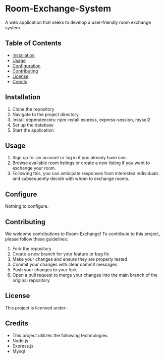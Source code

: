 # Room-Exchange-System

A web application that seeks to develop a user-friendly room exchange system.

## Table of Contents

- [Installation](#installation)
- [Usage](#usage)
- [Configuration](#configuration)
- [Contributing](#contributing)
- [License](#license)
- [Credits](#credits)

## Installation

1. Clone the repository
2. Navigate to the project directory
3. Install dependencies: npm install express, express-session, mysql2
4. Set up the database
5. Start the application

## Usage

1. Sign up for an account or log in if you already have one.
2. Browse available room listings or create a new listing if you want to exchange your room.
3.  Following this, you can anticipate responses from interested individuals and subsequently decide with whom to exchange rooms.

## Configure

Nothing to configure.

## Contributing

We welcome contributions to Room-Exchange! To contribute to this project, please follow these guidelines:

1. Fork the repository
2. Create a new branch for your feature or bug fix
3. Make your changes and ensure they are properly tested
4. Commit your changes with clear commit messages
5. Push your changes to your fork
6. Open a pull request to merge your changes into the main branch of the original repository

## License

This project is licensed under-

## Credits

- This project utilizes the following technologies:
- Node.js
- Express.js
- Mysql








